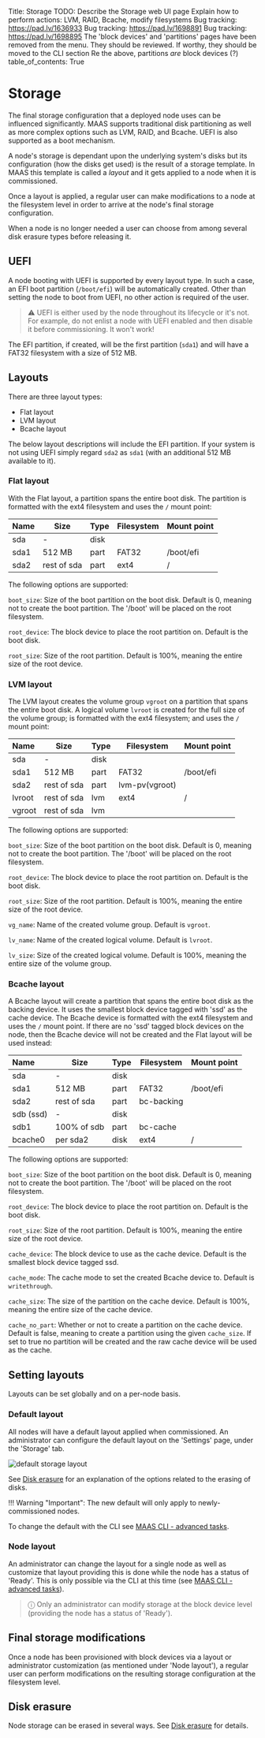 Title: Storage
TODO:  Describe the Storage web UI page
       Explain how to perform actions: LVM, RAID, Bcache, modify filesystems
       Bug tracking: https://pad.lv/1636933
       Bug tracking: https://pad.lv/1698891
       Bug tracking: https://pad.lv/1698895
       The 'block devices' and 'partitions' pages have been removed from the menu. They should be reviewed. If worthy, they should be moved to the CLI section
       Re the above, partitions *are* block devices (?)
table_of_contents: True


# Storage

The final storage configuration that a deployed node uses can be influenced
significantly. MAAS supports traditional disk partitioning as well as more
complex options such as LVM, RAID, and Bcache. UEFI is also supported as a boot
mechanism.

A node's storage is dependant upon the underlying system's disks but its
configuration (how the disks get used) is the result of a storage template. In
MAAS this template is called a *layout* and it gets applied to a node when it
is commissioned.

Once a layout is applied, a regular user can make modifications to a node at
the filesystem level in order to arrive at the node's final storage
configuration.

When a node is no longer needed a user can choose from among several disk
erasure types before releasing it.


## UEFI

A node booting with UEFI is supported by every layout type. In such a case, an
EFI boot partition (`/boot/efi`) will be automatically created. Other than
setting the node to boot from UEFI, no other action is required of the user.

> ⚠ UEFI is either used by the node throughout its lifecycle or it's not. For example, do not enlist a node with UEFI enabled and then disable it before commissioning. It won't work!

The EFI partition, if created, will be the first partition (`sda1`) and will
have a FAT32 filesystem with a size of 512 MB.


## Layouts

There are three layout types:

- Flat layout
- LVM layout
- Bcache layout

The below layout descriptions will include the EFI partition. If your system is
not using UEFI simply regard `sda2` as `sda1` (with an additional 512 MB
available to it).

### Flat layout

With the Flat layout, a partition spans the entire boot disk. The partition is
formatted with the ext4 filesystem and uses the `/` mount point:

| Name      | Size        | Type  | Filesystem     | Mount point |
|:----------|-------------|-------|----------------|-------------|
| sda       | -           | disk  |                |             |
| sda1      | 512 MB      | part  | FAT32          | /boot/efi   |
| sda2      | rest of sda | part  | ext4           | /           |

The following options are supported:

`boot_size`: Size of the boot partition on the boot disk. Default is 0,
meaning not to create the boot partition. The '/boot' will be placed on
the root filesystem.
    
`root_device`: The block device to place the root partition on. Default is the
boot disk.
    
`root_size`: Size of the root partition. Default is 100%, meaning the entire
size of the root device.

### LVM layout

The LVM layout creates the volume group `vgroot` on a partition that spans the
entire boot disk. A logical volume `lvroot` is created for the full size of the
volume group; is formatted with the ext4 filesystem; and uses the `/` mount point:

| Name      | Size        | Type  | Filesystem     | Mount point |
|:----------|-------------|-------|----------------|-------------|
| sda       | -           | disk  |                |             |
| sda1      | 512 MB      | part  | FAT32          | /boot/efi   |
| sda2      | rest of sda | part  | lvm-pv(vgroot) |             |
| lvroot    | rest of sda | lvm   | ext4           | /           |
| vgroot    | rest of sda | lvm   |                |             |

The following options are supported:

`boot_size`: Size of the boot partition on the boot disk. Default is 0, meaning not to
create the boot partition. The '/boot' will be placed on the root filesystem.

`root_device`: The block device to place the root partition on. Default is the boot disk.

`root_size`: Size of the root partition. Default is 100%, meaning the entire size of the
root device.

`vg_name`: Name of the created volume group. Default is `vgroot`.

`lv_name`: Name of the created logical volume. Default is `lvroot`.

`lv_size`: Size of the created logical volume. Default is 100%, meaning the entire size of
the volume group.

### Bcache layout

A Bcache layout will create a partition that spans the entire boot disk as the
backing device. It uses the smallest block device tagged with 'ssd' as the
cache device. The Bcache device is formatted with the ext4 filesystem and uses
the `/` mount point. If there are no 'ssd' tagged block devices on the node, 
then the Bcache device will not be created and the Flat layout will be used
instead:

| Name      | Size        | Type  | Filesystem     | Mount point |
|:----------|-------------|-------|----------------|-------------|
| sda       | -           | disk  |                |             |
| sda1      | 512 MB      | part  | FAT32          | /boot/efi   |
| sda2      | rest of sda | part  | bc-backing     |             |
| sdb (ssd) | -           | disk  |                |             |
| sdb1      | 100% of sdb | part  | bc-cache       |             |
| bcache0   | per sda2    | disk  | ext4           | /           |

The following options are supported:

`boot_size`: Size of the boot partition on the boot disk. Default is 0, meaning
not to create the boot partition. The '/boot' will be placed on the root
filesystem.

`root_device`: The block device to place the root partition on. Default is the
boot disk.

`root_size`: Size of the root partition. Default is 100%, meaning the entire
size of the root device.

`cache_device`: The block device to use as the cache device. Default is the
smallest block device tagged ssd.

`cache_mode`: The cache mode to set the created Bcache device to. Default is
`writethrough`.

`cache_size`: The size of the partition on the cache device. Default is 100%,
meaning the entire size of the cache device.

`cache_no_part`: Whether or not to create a partition on the cache device.
Default is false, meaning to create a partition using the given `cache_size`.
If set to true no partition will be created and the raw cache device will be
used as the cache.


## Setting layouts

Layouts can be set globally and on a per-node basis.

### Default layout

All nodes will have a default layout applied when commissioned. An
administrator can configure the default layout on the 'Settings' page, under
the 'Storage' tab.

![default storage layout][img__default-storage-layout]

See [Disk erasure][storage-erasure] for an explanation of the options related
to the erasing of disks.

!!! Warning "Important":
    The new default will only apply to newly-commissioned nodes.

To change the default with the CLI see
[MAAS CLI - advanced tasks][cli-default-storage-layout].

### Node layout

An administrator can change the layout for a single node as well as customize
that layout providing this is done while the node has a status of 'Ready'. This
is only possible via the CLI at this time (see
[MAAS CLI - advanced tasks][cli-set-storage-layout]).

> ⓘ Only an administrator can modify storage at the block device level (providing the node has a status of 'Ready').


## Final storage modifications

Once a node has been provisioned with block devices via a layout or
administrator customization (as mentioned under 'Node layout'), a regular user
can perform modifications on the resulting storage configuration at the
filesystem level.


## Disk erasure

Node storage can be erased in several ways. See [Disk erasure][storage-erasure]
for details.


<!-- LINKS -->

[storage-erasure]: installconfig-storage-erasure.md
[cli-default-storage-layout]: manage-cli-advanced.md#set-the-default-storage-layout
[cli-set-storage-layout]: manage-cli-advanced.md#set-a-storage-layout

[img__default-storage-layout]: ../media/installconfig-storage__2.4_default-storage-layout.png
